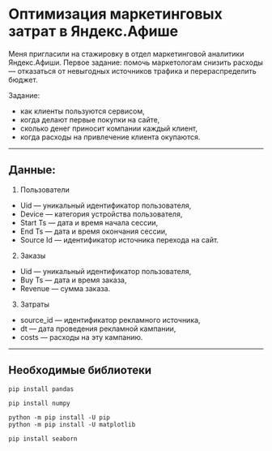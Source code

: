 # Оптимизация маркетинговых затрат в Яндекс.Афише

Меня пригласили на стажировку в отдел маркетинговой аналитики Яндекс.Афиши. Первое задание: помочь маркетологам снизить расходы — отказаться от невыгодных источников трафика и перераспределить бюджет.

Задание:
- как клиенты пользуются сервисом,
 - когда делают первые покупки на сайте,
 - сколько денег приносит компании каждый клиент,
 - когда расходы на привлечение клиента окупаются.

***

## Данные:

1. Пользователи
 - Uid — уникальный идентификатор пользователя,
 - Device — категория устройства пользователя,
 - Start Ts — дата и время начала сессии,
 - End Ts — дата и время окончания сессии,
 - Source Id — идентификатор источника перехода на сайт.
2. Заказы
 - Uid — уникальный идентификатор пользователя,
 - Buy Ts — дата и время заказа,
 - Revenue — сумма заказа.
3. Затраты
 - source_id — идентификатор рекламного источника,
 - dt — дата проведения рекламной кампании,
 - costs — расходы на эту кампанию.

***
## Необходимые библиотеки
```
pip install pandas

pip install numpy

python -m pip install -U pip
python -m pip install -U matplotlib

pip install seaborn
```
